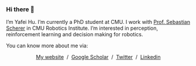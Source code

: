 ### Hi there 👋

<p>I’m Yafei Hu. I’m currently a PhD student at CMU. I work with <a href="https://www.ri.cmu.edu/ri-faculty/sebastian-scherer/"> Prof. Sebastian Scherer</a> in CMU Robotics Institute. I’m interested in perception, reinforcement learning and decision making for robotics.
</p>

You can know more about me via:
<p style="text-align:center">
  <a href="https://jeffreyyh.github.io/">My website</a> &nbsp/&nbsp
  <a href="https://scholar.google.com/citations?user=1s8jWIsAAAAJ&hl=en">Google Scholar</a> &nbsp/&nbsp
  <a href="https://twitter.com/YafeiHuCMU">Twitter</a> &nbsp/&nbsp
  <a href="https://www.linkedin.com/in/yafei-h-56398989/">Linkedin</a>
</p>

<!--
**JeffreyYH/JeffreyYH** is a ✨ _special_ ✨ repository because its `README.md` (this file) appears on your GitHub profile.

Here are some ideas to get you started:

- 🔭 I’m currently working on ...
- 🌱 I’m currently learning ...
- 👯 I’m looking to collaborate on ...
- 🤔 I’m looking for help with ...
- 💬 Ask me about ...
- 📫 How to reach me: ...
- 😄 Pronouns: ...
- ⚡ Fun fact: ...
-->
